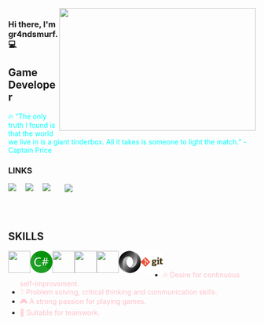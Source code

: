 <img src="https://media.giphy.com/media/v1.Y2lkPTc5MGI3NjExMGJpNG80ZHB4cDc3NXVkY2E5N283bndocXV3ZW9vaTdpNGFkc2dzdSZlcD12MV9pbnRlcm5hbF9naWZfYnlfaWQmY3Q9Zw/fwoOoDZpEpdQewQdRR/giphy.gif" align="right" width="400" height="250">

### Hi there, I'm gr4ndsmurf. :computer:

## Game Developer

<font color="cyan">:fire: “The only truth I found is that the world we live in is a giant tinderbox. All it takes is someone to light the match.” - Captain Price</font>

### LINKS

[<img  width="35" src="https://static.itch.io/images/app-icon.svg" align="left" />][itchdotio]
[<img  width="35" src="https://about.twitter.com/content/dam/about-twitter/x/brand-toolkit/logo-black.png.twimg.1920.png" align="left" />][twitter]
[<img  width="45" src="https://content.linkedin.com/content/dam/me/business/en-us/amp/brand-site/v2/bg/LI-Bug.svg.original.svg" align="left" />][linkedin]
[<img  width="55" src="https://pages.github.com/images/logo.svg" align="center" />][githubpages]

<br />
<br />

## SKILLS

<img align="left"  src="https://seeklogo.com/images/U/unity-logo-988A22E703-seeklogo.com.png?size=48" width="45" height="45" />
<img align="left" src="https://raw.githubusercontent.com/github/explore/80688e429a7d4ef2fca1e82350fe8e3517d3494d/topics/csharp/csharp.png?size=48" width="45" height="45" />
<img align="left" src="https://i.hizliresim.com/t9xnpxa.png" width="45" height="45" />
<img align="left" src="https://i.hizliresim.com/p1n3pwg.png" width="45" height="45" />
<img align="left" src="https://i.hizliresim.com/7rrou7j.png" width="45" height="45" />
<img align="left" src="https://raw.githubusercontent.com/github/explore/80688e429a7d4ef2fca1e82350fe8e3517d3494d/topics/json/json.png?size=48" width="45" height="45" />
<img align="left" src="https://raw.githubusercontent.com/github/explore/80688e429a7d4ef2fca1e82350fe8e3517d3494d/topics/git/git.png" width="45" height="45" />
<br />

###
- <font color="pink">:fire: Desire for continuous self-improvement.</font>
- <font color="pink">:grey_question: Problem solving, critical thinking and communication skills.</font>
- <font color="pink">:video_game: A strong passion for playing games.</font>
- <font color="pink">:office: Suitable for teamwork.</font>

<br />

[itchdotio]: https://gr4ndsmurf.itch.io
[twitter]: https://twitter.com/gr4ndsmurf
[linkedin]: https://www.linkedin.com/in/akinhaydaroglu/
[githubpages]: https://gr4ndsmurf.github.io

